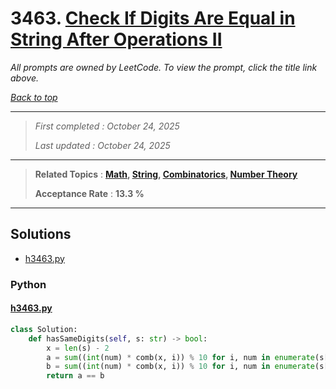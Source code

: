 # 3463. [Check If Digits Are Equal in String After Operations II](<https://leetcode.com/problems/check-if-digits-are-equal-in-string-after-operations-ii>)

*All prompts are owned by LeetCode. To view the prompt, click the title link above.*

*[Back to top](<../README.md>)*

------

> *First completed : October 24, 2025*
>
> *Last updated : October 24, 2025*

------

> **Related Topics** : **[Math](<by_topic/Math.md>), [String](<by_topic/String.md>), [Combinatorics](<by_topic/Combinatorics.md>), [Number Theory](<by_topic/Number Theory.md>)**
>
> **Acceptance Rate** : **13.3 %**

------

## Solutions

- [h3463.py](<../my-submissions/h3463.py>)
### Python
#### [h3463.py](<../my-submissions/h3463.py>)
```Python
class Solution:
    def hasSameDigits(self, s: str) -> bool:
        x = len(s) - 2
        a = sum((int(num) * comb(x, i)) % 10 for i, num in enumerate(s[:-1])) % 10
        b = sum((int(num) * comb(x, i)) % 10 for i, num in enumerate(s[1:])) % 10
        return a == b
```

